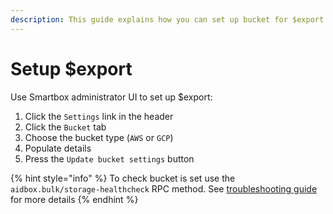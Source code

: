 ```yaml
---
description: This guide explains how you can set up bucket for $export operation
---
```


# Setup $export

Use Smartbox administrator UI to set up $export:

1. Click the `Settings` link in the header
2. Click the `Bucket` tab
3. Choose the bucket type (`AWS` or `GCP`)
4. Populate details
5. Press the `Update bucket settings` button

{% hint style="info" %}
To check bucket is set use the `aidbox.bulk/storage-healthcheck` RPC method. See [troubleshooting guide](../../../api-1/bulk-api-1/usdexport.md#troubleshooting-guide) for more details
{% endhint %}
